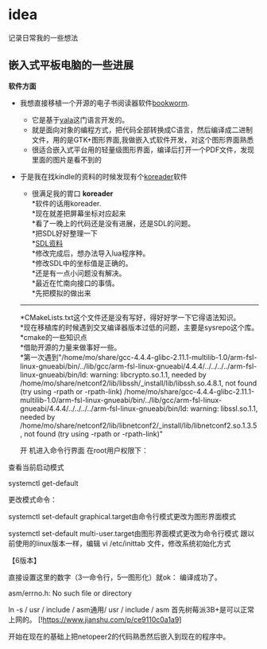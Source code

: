 # idea
记录日常我的一些想法
## 嵌入式平板电脑的一些进展
**软件方面** <br> 
* 我想直接移植一个开源的电子书阅读器软件[bookworm](https://github.com/babluboy/bookworm).<br>
	* 它是基于[vala](https://github.com/GNOME/vala)这门语言开发的。<br>
	* 就是面向对象的编程方式，把代码全部转换成C语言，然后编译成二进制文件，用的是GTK+图形界面,我做嵌入式软件开发，对这个图形界面熟悉 
	* 很适合嵌入式平台用的轻量级图形界面，编译后打开一个PDF文件，发现里面的图片是看不到的
* 于是我在找kindle的资料的时候发现有个[koreader](https://github.com/koreader/koreader)软件
	* 很满足我的胃口
**koreader**<br>
	*软件的话用koreader.<br>
	*现在就差把屏幕坐标对应起来<br>
	*看了一晚上的代码还是没有进展，还是SDL的问题。<br>
	*把SDL好好整理一下<br>
	*[SDL资料](https://tieba.baidu.com/p/2682080782?red_tag=2799053608#)<br>
	*修改完成后，想办法导入lua程序种。<br>
        *修改SDL中的坐标值是正确的。<br>
	*还是有一点小问题没有解决。<br>
	*最近在忙南向接口的事情。<br>
	*先把模拟的做出来<br>
	*******************************************************
	*CMakeLists.txt这个文件还是没有写好，得好好学一下它得语法知识。<br>
        *现在移植库的时候遇到交叉编译器版本过低的问题，主要是sysrepo这个库。<br>
	*cmake的一些知识点<br>
	*借助开源的力量来做事好一些。<br>
	*第一次遇到"/home/mo/share/gcc-4.4.4-glibc-2.11.1-multilib-1.0/arm-fsl-linux-gnueabi/bin/../lib/gcc/arm-fsl-linux-gnueabi/4.4.4/../../../../arm-fsl-linux-gnueabi/bin/ld: warning: libcrypto.so.1.1, needed by /home/mo/share/netconf2/lib/libssh/_install/lib/libssh.so.4.8.1, not found (try using -rpath or -rpath-link)
/home/mo/share/gcc-4.4.4-glibc-2.11.1-multilib-1.0/arm-fsl-linux-gnueabi/bin/../lib/gcc/arm-fsl-linux-gnueabi/4.4.4/../../../../arm-fsl-linux-gnueabi/bin/ld: warning: libssl.so.1.1, needed by /home/mo/share/netconf2/lib/libnetconf2/_install/lib/libnetconf2.so.1.3.5, not found (try using -rpath or -rpath-link)"<br>

    开
    机进入命令行界面
    在root用户权限下：

查看当前启动模式

systemctl get-default

更改模式命令：

systemctl set-default graphical.target由命令行模式更改为图形界面模式

systemctl set-default multi-user.target由图形界面模式更改为命令行模式
跟以前使用的linux版本一样，编辑 vi /etc/inittab 文件，修改系统初始化方式

【6版本】

直接设置这里的数字（3—命令行，5—图形化）就ok：
编译成功了。


asm/errno.h: No such file or directory

ln -s / usr / include / asm通用/ usr / include / asm
首先树莓派3B+是可以正常上网的。
[!https://www.jianshu.com/p/ce9110c0a1a9]


开始在现在的基础上把netopeer2的代码熟悉然后嵌入到现在的程序中。
